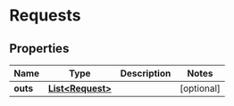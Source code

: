 

# Requests


## Properties

| Name | Type | Description | Notes |
|------------ | ------------- | ------------- | -------------|
|**outs** | [**List&lt;Request&gt;**](Request.md) |  |  [optional] |



